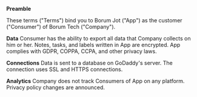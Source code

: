 **Preamble**

These terms ("Terms") bind you to Borum Jot ("App") as the customer ("Consumer") of Borum Tech ("Company").

**Data**
Consumer has the ability to export all data that Company collects on him or her.
Notes, tasks, and labels written in App are encrypted. App complies with GDPR, COPPA, CCPA, and other privacy laws.

**Connections**
Data is sent to a database on GoDaddy's server. The connection uses SSL and HTTPS connections. 

**Analytics**
Company does not track Consumers of App on any platform. Privacy policy changes are announced.